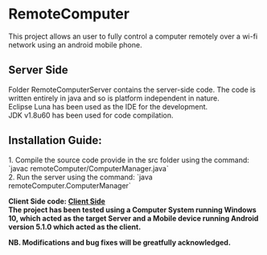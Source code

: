 # RemoteComputer
This project allows an user to fully control a computer remotely over a wi-fi network using an android mobile phone.
<br>
## Server Side
<p>
Folder RemoteComputerServer contains the server-side code. The code is written entirely in java and so is platform independent in nature.
<br>Eclipse Luna has been used as the IDE for the development.
<br>JDK v1.8u60 has been used for code compilation.
</p>

## Installation Guide:
  <p>
    1. Compile the source code provide in the src folder using the command: `javac remoteComputer/ComputerManager.java`<br />
    2. Run the server using the command: `java remoteComputer.ComputerManager`
  </p>
</p>
<b>Client Side code: <a href="https://github.com/NilanjanDaw/RemoteComputer-Client">Client Side</a></b>
</br>
<b> The project has been tested using a Computer System running Windows 10, which acted as the target Server and a 
Mobile device running Android version 5.1.0 which acted as the client.</b>

<b>NB. Modifications and bug fixes will be greatfully acknowledged.</b>
